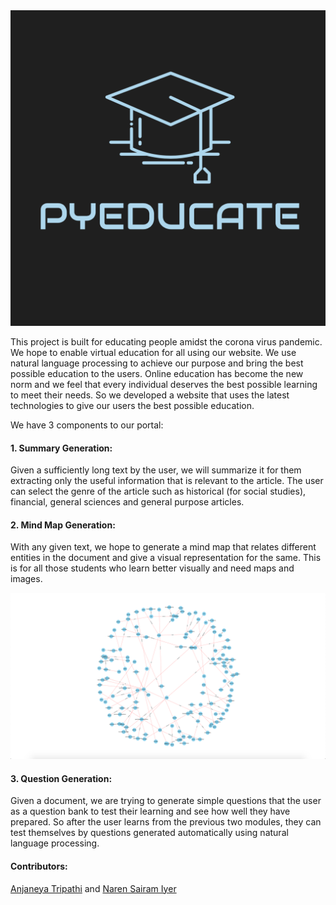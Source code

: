<img src="./display/logo.png">

This project is built for educating people amidst the corona virus pandemic. We hope to enable virtual education for all using our website. We use natural language processing to achieve our purpose and bring the best possible education to the users. Online education has become the new norm and we feel that every individual deserves the best possible learning to meet their needs. So we developed a website that uses the latest technologies to give our users the best possible education.

We have 3 components to our portal:

#### 1. Summary Generation:

Given a sufficiently long text by the user, we will summarize it for them extracting only the useful information that is relevant to the article. The user can select the genre of the article such as historical (for social studies), financial, general sciences and general purpose articles.

#### 2. Mind Map Generation:

With any given text, we hope to generate a mind map that relates different entities in the document and give a visual representation for the same. This is for all those students who learn better visually and need maps and images.

<img src="./display/map.png">

#### 3. Question Generation:

Given a document, we are trying to generate simple questions that the user as a question bank to test their learning and see how well they have prepared. So after the user learns from the previous two modules, they can test themselves by questions generated automatically using natural language processing.

#### Contributors:

[Anjaneya Tripathi](https://github.com/AnjaneyaTripathi) and [Naren Sairam Iyer](https://github.com/nsi319)
